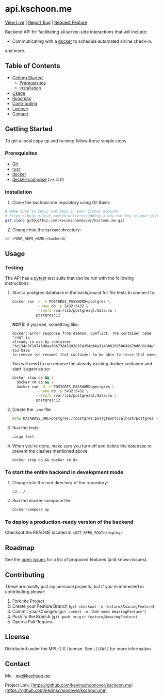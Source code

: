 # api.kschoon.me
[View Live](https://api.kschoon.me) |
[Report Bug](https://github.com/kevinschoonover/kschoon.me/issues) |
[Request Feature](https://github.com/kevinschoonover/kschoon.me/issues)

Backend API for facilitating all server-side interactions that will include:
+ Communicating with a [docker](https://docs.docker.com/) to schedule
  automated airline check-in.

and more.
<!-- TABLE OF CONTENTS -->
## Table of Contents

* [Getting Started](#getting-started)
  * [Prerequisites](#prerequisites)
  * [Installation](#installation)
* [Usage](#usage)
* [Roadmap](#roadmap)
* [Contributing](#contributing)
* [License](#license)
* [Contact](#contact)


<!-- GETTING STARTED -->
## Getting Started

To get a local copy up and running follow these simple steps.

### Prerequisites
+ [Git](https://git-scm.com/download/)
+ [rust](https://www.rust-lang.org/tools/install)
+ [docker](https://docs.docker.com/)
+ [docker-compose](https://docs.docker.com/compose/install/) (>= 3.0)

### Installation
 
1. Clone the kschoon.me repository using Git Bash:
```sh
# Make sure to setup ssh keys on your github account
# https://help.github.com/en/articles/adding-a-new-ssh-key-to-your-github-account
git clone git@github.com:kevinschoonover/kschoon.me.git
```

2. Change into the `backend` directory:
```bash
cd <YOUR_REPO_NAME>/backend/
```

## Usage
### Testing
The API has a [pytest](https://docs.pytest.org/en/latest/) test suite that can
be run with the following instructions:

1. Start a postgres database in the background for the tests to connect to:
    ```bash
    docker run -d -e POSTGRES_PASSWORD=postgres \
               --name db -p 5432:5432 \
               --tmpfs /var/lib/postgresql/data:rw \
               postgres:12
    ```

    **NOTE:** if you see, something like:
    ```
    docker: Error response from daemon: Conflict. The container name "/db" is
    already in use by container
    "6e134e3f18743d0aaf86730452038374354ab6a31430020950649d7bd0b81d4e". You have
    to remove (or rename) that container to be able to reuse that name.
    ```

    You will need to run remove the already existing docker container and start
    it again as so:
    ```bash
    docker stop db && \
      docker rm db && \
      docker run -d -e POSTGRES_PASSWORD=postgres \
               --name db -p 5432:5432 \
               --tmpfs /var/lib/postgresql/data:rw \
               postgres:12
    ```

2. Create the `.env` file:
    ```bash
    echo DATABASE_URL=postgres://postgres:postgres@localhost/postgres > .env
    ```

2. Run the tests:
    ```bash
    cargo test
    ```

3. When you're done, make sure you turn off and delete the database to prevent
   the clashes mentioned above:
   ```
   docker stop db && docker rm db
   ```

### To **start** the entire backend **in development mode**
1. Change into the root directory of the repository:
    ```
    cd ../
    ```

2. Run the docker-compose file:
    ```bash
    docker-compose up
    ```

### To **deploy** a **production-ready version** of the backend
Checkout the README located in `<GIT_REPO_ROOT>/deploy/`

<!-- ROADMAP -->
## Roadmap

See the [open issues](https://github.com/kevinschoonover/kschoon.me/issues) for a list
of proposed features (and known issues).



<!-- CONTRIBUTING -->
## Contributing

These are mostly just my personal projects, but if you're interested in
contributing please:

1. Fork the Project
2. Create your Feature Branch (`git checkout -b feature/AmazingFeature`)
3. Commit your Changes (`git commit -m 'Add some AmazingFeature'`)
4. Push to the Branch (`git push origin feature/AmazingFeature`)
5. Open a Pull Request



<!-- LICENSE -->
## License

Distributed under the MPL-2.0 License. See `LICENSE` for more information.



<!-- CONTACT -->
## Contact

Me - me@kschoon.me

Project Link: [https://github.com/kevinschoonover/kschoon.me](https://github.com/kevinschoonover/kschoon.me)



<!-- MARKDOWN LINKS & IMAGES -->
<!-- https://www.markdownguide.org/basic-syntax/#reference-style-links -->
[kevinschoonover-organization]: https://github.com/kevinschoonover/
[contributors-shield]: https://img.shields.io/github/contributors/kevinschoonover/kschoon.me.svg?style=flat-square
[contributors-url]: https://github.com/kevinschoonover/kschoon.me/graphs/contributors
[forks-shield]: https://img.shields.io/github/forks/kevinschoonover/kschoon.me.svg?style=flat-square
[forks-url]: https://github.com/kevinschoonover/kschoon.me/network/members
[stars-shield]: https://img.shields.io/github/stars/kevinschoonover/kschoon.me.svg?style=flat-square
[stars-url]: https://github.com/kevinschoonover/kschoon.me/stargazers
[issues-shield]: https://img.shields.io/github/issues/kevinschoonover/kschoon.me.svg?style=flat-square
[issues-url]: https://github.com/kevinschoonover/kschoon.me/issues
[license-shield]: https://img.shields.io/github/license/kevinschoonover/kschoon.me?style=flat-square
[license-url]: https://github.com/kevinschoonover/kschoon.me/blob/master/LICENSE.txt
